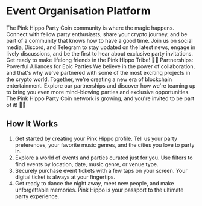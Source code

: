 # Event Organisation Platform

The Pink Hippo Party Coin community is where the magic happens. Connect with fellow party enthusiasts, share your crypto journey, and be part of a community that knows how to have a good time. Join us on social media, Discord, and Telegram to stay updated on the latest news, engage in lively discussions, and be the first to hear about exclusive party invitations. Get ready to make lifelong friends in the Pink Hippo Tribe! 🎊👥 Partnerships: Powerful Alliances for Epic Parties We believe in the power of collaboration, and that's why we've partnered with some of the most exciting projects in the crypto world. Together, we're creating a new era of blockchain entertainment. Explore our partnerships and discover how we're teaming up to bring you even more mind-blowing parties and exclusive opportunities. The Pink Hippo Party Coin network is growing, and you're invited to be part of it! 🤝🚀



## How It Works



1. Get started by creating your Pink Hippo profile. Tell us your party preferences, your favorite music genres, and the cities you love to party in.
2. Explore a world of events and parties curated just for you. Use filters to find events by location, date, music genre, or venue type.
3. Securely purchase event tickets with a few taps on your screen. Your digital ticket is always at your fingertips.
4. Get ready to dance the night away, meet new people, and make unforgettable memories. Pink Hippo is your passport to the ultimate party experience.
